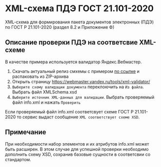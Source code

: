 # XML-схема ПДЭ ГОСТ 21.101-2020
XML-cхема для формирования пакета документов электронных (ПДЭ) по ГОСТ Р 21.101-2020 (раздел 8.2 и Приложение Ф)

## Описание проверки ПДЭ на соответсвие XML-схеме
В качестве примера используется валидатор Яндекс.Вебмастер.
1. Скачать актуальный релиз смхемы с примером [по ссылке](https://github.com/PilotTeam/GOST_21.101-2020_XML_Schema/releases/download/1.0/GOST_21.101-2020_XML_Schema.zip) и распаковать из ZIP-архива
1. Открыть страницу https://webmaster.yandex.ru/tools/xml-validator/
1. `Выберите схему валидации документа` переклоючить на `Из файла`. Выбрать файл XMLSchema.xsd
1. `Выберите источник XML-данных для валидации`. Выбрать проверяемый файл info.xml и нажать `Проверить`

Если проверяемый файл info.xml соответсвует схеме ГОСТ Р 21.101-2020 то сервис выдаст сообщение `XML соответствует схеме XSD`.

## Примечание
При необходимости набор элементов и их атрибутов info.xml может быть расширен. В этом случае для успешной проверки необходимо дополнить схему XSD, сохранив базовые сущности в соответсвии со стандартом.
